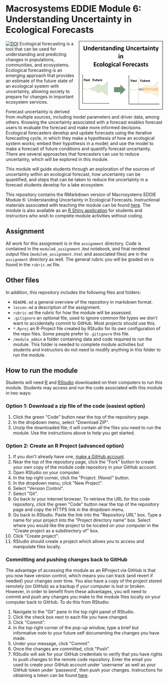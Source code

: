 # Macrosystems EDDIE Module 6: Understanding Uncertainty in Ecological Forecasts
[![DOI](https://zenodo.org/badge/611892158.svg)](https://zenodo.org/doi/10.5281/zenodo.10380339)
<a href="url"><img src="module_admin/Schematic_Draft_v3.png" align="right" height="220" width="269" ></a>
Ecological forecasting is a tool that can be used for understanding and predicting changes in populations, communities, and ecosystems. Ecological forecasting is an emerging approach that provides an estimate of the future state of an ecological system with uncertainty, allowing society to prepare for changes in important ecosystem services. 

Forecast uncertainty is derived from multiple sources, including model parameters and driver data, among others. Knowing the uncertainty associated with a forecast enables forecast users to evaluate the forecast and make more informed decisions. Ecological forecasters develop and update forecasts using the iterative forecasting cycle, in which they make a hypothesis of how an ecological system works; embed their hypothesis in a model; and use the model to make a forecast of future conditions and quantify forecast uncertainty. There are several approaches that forecasters can use to reduce uncertainty, which will be explored in this module.  

This module will guide students through an exploration of the sources of uncertainty within an ecological forecast, how uncertainty can be quantified, and steps that can be taken to reduce the uncertainty in a forecast students develop for a lake ecosystem.  

This repository contains the RMarkdown version of Macrosystems EDDIE Module 6: Understanding Uncertainty in Ecological Forecasts. Instructional materials associated with teaching the module can be found [here](https://serc.carleton.edu/dev/eddie/teaching_materials/modules/module6.html). The module is also available as an [R Shiny application](https://macrosystemseddie.shinyapps.io/module6/) for students and instructors who wish to complete module activities without coding. 

## Assignment
  
All work for this assignment is in the `assignment` directory. Code is contained in the `module6_assignment.Rmd` notebook, and final rendered output files (`module6_assignment.html` and associated files) are in the `assignment` directory as well. The general rubric you will be graded on is found in the `rubric.md` file. 
  
## Other files
  
In addition, this repository includes the following files and folders:
  
- `README.md` a general overview of the repository in markdown format.  
- `lesson.md` a description of the assignment.
- `rubric.md` the rubric for how the module will be assessed.
- `.gitignore` an optional file, used to ignore common file types we don't want to accidentally commit to GitHub. Most projects should use this. 
- `*.Rproj` an R-Project file created by RStudio for its own configuration of the repo files. Some people prefer to `.gitignore` this file. 
- `/module_admin` a folder containing data and code required to run the module. This folder is needed to complete module activities but students and instructors do not need to modify anything in this folder to run the module.

## How to run the module

Students will need [R](https://www.r-project.org/) and [RStudio](https://posit.co/download/rstudio-desktop/) downloaded on their computers to run this module. Students may access and run the code associated with this module in two ways:

### Option 1: Download a zip file of the code (easiest option)
1. Click the green "Code" button near the top of the repository page.
2. In the dropdown menu, select "Download ZIP".
3. Unzip the downloaded file; it will contain all the files you need to run the module. Use the instructions above to help you get started.

### Option 2: Create an R Project (advanced option)
1. If you don't already have one, [make a GitHub account](https://github.com/join).
2. Near the top of the repository page, click the "Fork" button to create your own copy of the module code repository in your GitHub account.
3. Open RStudio on your computer.
4. In the top right corner, click the "Project: (None)" button.
5. In the dropdown menu, click "New Project".
6. Select "Version Control".
7. Select "Git".
8. Go back to your internet browser. To retrieve the URL for this code repository, click the green "Code" button near the top of the repository page and copy the HTTPS link in the dropdown menu. 
9. Go back to RStudio. Paste the link into the "Repository URL" box. Type a name for your project into the "Project directory name" box. Select where you would like the project to be located on your computer in the "Create project as a subdirectory of" box.
10. Click "Create project".
11. RStudio should create a project which allows you to access and manipulate files locally.

### Committing and pushing changes back to GitHub
The advantage of accessing the module as an RProject via GitHub is that you now have version control, which means you can track (and revert if needed) your changes over time. You also have a copy of the project stored remotely (on GitHub) as a backup if your computer is lost or broken. However, in order to benefit from these advantages, you will need to commit and push any changes you make to the module files locally on your computer back to GitHub. To do this from RStudio:

1. Navigate to the "Git" pane in the top right panel of RStudio.
2. Click the check box next to each file you have changed.
3. Click "Commit".
4. In the top right corner of the pop-up window, type a brief but informative note to your future self documenting the changes you have made.
5. Under your message, click "Commit".
6. Once the changes are committed, click "Push".
7. RStudio will ask for your GitHub credentials to verify that you have rights to push changes to the remote code repository. Enter the email you used to create your GitHub account under 'username' as well as your GitHub token under 'password', then push your changes. Instructions for obtaining a token can be found [here](https://docs.github.com/en/enterprise-server@3.9/authentication/keeping-your-account-and-data-secure/managing-your-personal-access-tokens).
